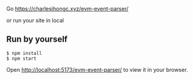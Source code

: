 Go https://charlesjhongc.xyz/evm-event-parser/

or run your site in local

## Run by yourself

```
$ npm install
$ npm start
```

Open [http://localhost:5173/evm-event-parser/](http://localhost:5173/evm-event-parser/) to view it in your browser.
